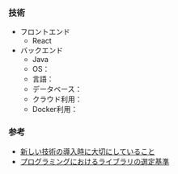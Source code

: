 

### 技術

- フロントエンド
  - React
- バックエンド
  - Java
  - OS：
  - 言語：
  - データベース：
  - クラウド利用：
  - Docker利用：

### 参考
- [新しい技術の導入時に大切にしていること](https://tech.gunosy.io/entry/tips-on-introducing-new-tech)
- [プログラミングにおけるライブラリの選定基準](https://applis.io/posts/criteria-for-selecting-libraries)